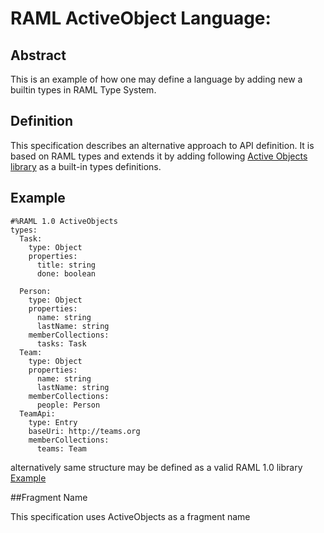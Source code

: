 
# RAML ActiveObject Language: 

## Abstract

This is an example of how one may define a language by adding new a builtin types in RAML Type System. 

## Definition  

This specification describes an alternative approach to API definition. It is based on RAML types and extends it by adding following [Active Objects library](activeObjects.raml) as a built-in types definitions. 

## Example
```raml
#%RAML 1.0 ActiveObjects
types:
  Task:
    type: Object
    properties:
      title: string
      done: boolean

  Person:
    type: Object
    properties:
      name: string
      lastName: string
    memberCollections:
      tasks: Task
  Team:
    type: Object
    properties:
      name: string
      lastName: string
    memberCollections:
      people: Person
  TeamApi:
    type: Entry
    baseUri: http://teams.org
    memberCollections:
      teams: Team
```
alternatively same structure may be defined as a valid RAML 1.0 library [Example](activeObjectsExample.raml) 

##Fragment Name

This specification uses ActiveObjects as a fragment name


